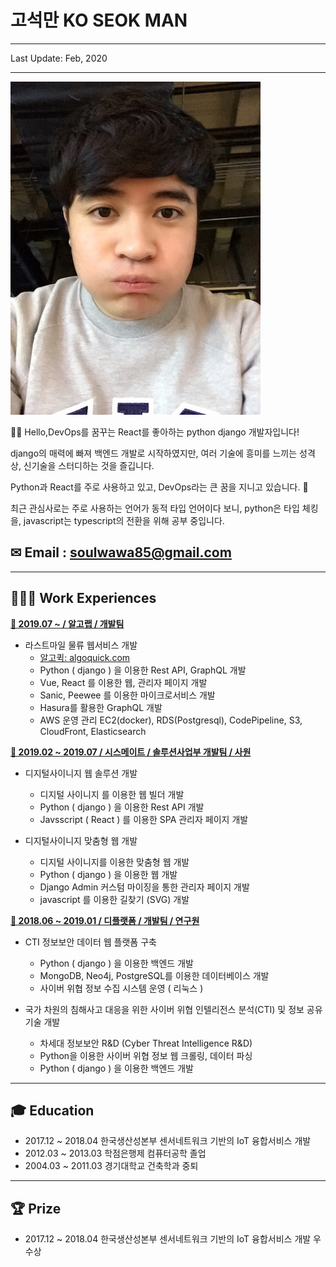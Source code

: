 # 고석만 KO SEOK MAN

---

Last Update: Feb, 2020

---

![](/static/about/3e.jpeg)

👋🏻 Hello,DevOps를 꿈꾸는 React를 좋아하는 python django 개발자입니다!

django의 매력에 빠져 백엔드 개발로 시작하였지만, 여러 기술에 흥미를 느끼는 성격상, 신기술을 스터디하는 것을 즐깁니다.

Python과 React를 주로 사용하고 있고, DevOps라는 큰 꿈을 지니고 있습니다. 🙏
 
최근 관심사로는 주로 사용하는 언어가 동적 타입 언어이다 보니, python은 타입 체킹을, javascript는 typescript의 전환을 위해 공부 중입니다.

## ✉ Email : [soulwawa85@gmail.com](mailto:soulwawa85@gmail.com)

---

## 👨🏻‍💻 Work **Experiences**

**[📃 2019.07 ~ / 알고랩 / 개발팀 ](/projects)**

- 라스트마일 물류 웹서비스 개발
  - [알고퀵: algoquick.com](//www.algoquick.com)
  - Python ( django ) 을 이용한 Rest API, GraphQL 개발
  - Vue, React 를 이용한 웹, 관리자 페이지 개발
  - Sanic, Peewee 를 이용한 마이크로서비스 개발
  - Hasura를 활용한 GraphQL 개발
  - AWS 운영 관리 EC2(docker), RDS(Postgresql), CodePipeline, S3, CloudFront, Elasticsearch

**[📃 2019.02 ~ 2019.07 / 시스메이트 / 솔루션사업부 개발팀 / 사원](/projects)**

- 디지털사이니지 웹 솔루션 개발

  - 디지털 사이니지 를 이용한 웹 빌더 개발
  - Python ( django ) 을 이용한 Rest API 개발
  - Javsscript ( React ) 를 이용한 SPA 관리자 페이지 개발

- 디지털사이니지 맞춤형 웹 개발

  - 디지털 사이니지를 이용한 맞춤형 웹 개발
  - Python ( django ) 을 이용한 웹 개발
  - Django Admin 커스텀 마이징을 통한 관리자 페이지 개발
  - javascript 를 이용한 길찾기 (SVG) 개발

**[📃 2018.06 ~ 2019.01 / 디플랫폼 / 개발팀 / 연구원](/projects)**

- CTI 정보보안 데이터 웹 플랫폼 구축

  - Python ( django ) 을 이용한 백엔드 개발
  - MongoDB, Neo4j, PostgreSQL를 이용한 데이터베이스 개발
  - 사이버 위협 정보 수집 시스템 운영 ( 리눅스 )

- 국가 차원의 침해사고 대응을 위한 사이버 위협 인텔리전스 분석(CTI) 및 정보 공유 기술 개발
  - 차세대 정보보안 R&D (Cyber Threat Intelligence R&D)
  - Python을 이용한 사이버 위협 정보 웹 크롤링, 데이터 파싱
  - Python ( django ) 을 이용한 백엔드 개발

---

## 🎓 Education

- 2017.12 ~ 2018.04 한국생산성본부 센서네트워크 기반의 IoT 융합서비스 개발
- 2012.03 ~ 2013.03 학점은행제 컴퓨터공학 졸업
- 2004.03 ~ 2011.03 경기대학교 건축학과 중퇴

---

## 🏆 Prize

- 2017.12 ~ 2018.04 한국생산성본부 센서네트워크 기반의 IoT 융합서비스 개발 우수상
